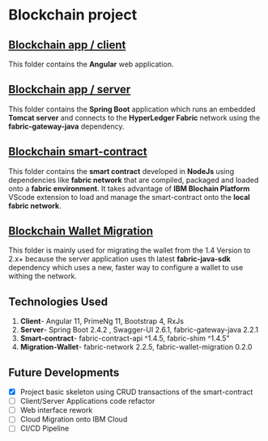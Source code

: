 # Blockchain project

## [Blockchain app / client](https://github.com/botsteve/blockchain/tree/main/blockchain-app/client)
  This folder contains the **Angular** web application.
  
## [Blockchain app / server](https://github.com/botsteve/blockchain/tree/main/blockchain-app/server)
  This folder contains the **Spring Boot** application which runs an embedded **Tomcat server** and connects to the **HyperLedger Fabric** network using the **fabric-gateway-java** dependency.
  
## [Blockchain smart-contract](https://github.com/botsteve/blockchain/tree/main/blockchain-contract)
  This folder contains the **smart contract** developed in **NodeJs** using dependencies like **fabric network** that are compiled, packaged and loaded onto a **fabric environment**. It takes advantage of **IBM Blochain Platform** VScode extension to load and manage the smart-contract onto the __local fabric network__.

## [Blockchain Wallet Migration](https://github.com/botsteve/blockchain/tree/main/WalletMigration)
  This folder is mainly used for migrating the wallet from the 1.4 Version to 2.x+ because the server application uses th latest **fabric-java-sdk** dependency which uses a new, faster way to configure a wallet to use withing the network.
  
## Technologies Used 
1. **Client**- Angular 11, PrimeNg 11, Bootstrap 4, RxJs
2. **Server**- Spring Boot 2.4.2 , Swagger-UI 2.6.1, fabric-gateway-java 2.2.1
3. **Smart-contract**-  fabric-contract-api ^1.4.5, fabric-shim ^1.4.5"
4. **Migration-Wallet**-  fabric-network 2.2.5, fabric-wallet-migration 0.2.0

## Future Developments
- [x] Project basic skeleton using CRUD transactions of the smart-contract
- [ ] Client/Server Applications code refactor
- [ ] Web interface rework
- [ ] Cloud Migration onto IBM Cloud
- [ ] CI/CD Pipeline
